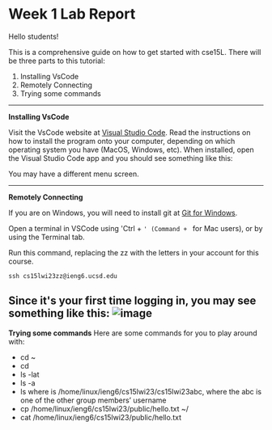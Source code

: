 # Week 1 Lab Report


Hello students!

This is a comprehensive guide on how to get started with cse15L. There will be three parts to this tutorial:

  1. Installing VsCode
  2. Remotely Connecting
  3. Trying some commands
---
**Installing VsCode**

Visit the VsCode website at [Visual Studio Code](https://code.visualstudio.com/). Read the instructions on how to install the program onto your computer, 
depending on which operating system you have (MacOS, Windows, etc). When installed, open the Visual Studio Code app and you should see something like this:

You may have a different menu screen.

---
**Remotely Connecting**

If you are on Windows, you will need to install git at [Git for Windows](https://gitforwindows.org/).

Open a terminal in VSCode using 'Ctrl + `' (Command + ` for Mac users), or by using the Terminal tab. 

Run this command, replacing the zz with the letters in your account for this course. 

`ssh cs15lwi23zz@ieng6.ucsd.edu` 

Since it's your first time logging in, you may see something like this:
![image](https://user-images.githubusercontent.com/122562133/212165279-913830b1-3772-4adc-9cea-165f143baad5.png)
---
**Trying some commands**
Here are some commands for you to play around with:

- cd ~
- cd
- ls -lat
- ls -a
- ls <directory> where <directory> is /home/linux/ieng6/cs15lwi23/cs15lwi23abc, where the abc is one of the other group members’ username
- cp /home/linux/ieng6/cs15lwi23/public/hello.txt ~/
- cat /home/linux/ieng6/cs15lwi23/public/hello.txt

